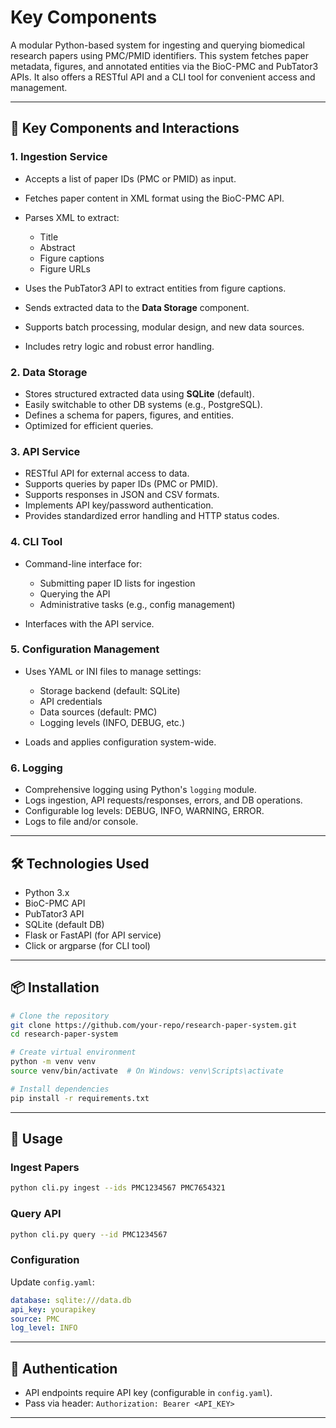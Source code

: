 # Key Components

A modular Python-based system for ingesting and querying biomedical research papers using PMC/PMID identifiers. This system fetches paper metadata, figures, and annotated entities via the BioC-PMC and PubTator3 APIs. It also offers a RESTful API and a CLI tool for convenient access and management.

---

## 🚀 Key Components and Interactions

### 1. Ingestion Service

* Accepts a list of paper IDs (PMC or PMID) as input.
* Fetches paper content in XML format using the BioC-PMC API.
* Parses XML to extract:

  * Title
  * Abstract
  * Figure captions
  * Figure URLs
* Uses the PubTator3 API to extract entities from figure captions.
* Sends extracted data to the **Data Storage** component.
* Supports batch processing, modular design, and new data sources.
* Includes retry logic and robust error handling.

### 2. Data Storage

* Stores structured extracted data using **SQLite** (default).
* Easily switchable to other DB systems (e.g., PostgreSQL).
* Defines a schema for papers, figures, and entities.
* Optimized for efficient queries.

### 3. API Service

* RESTful API for external access to data.
* Supports queries by paper IDs (PMC or PMID).
* Supports responses in JSON and CSV formats.
* Implements API key/password authentication.
* Provides standardized error handling and HTTP status codes.

### 4. CLI Tool

* Command-line interface for:

  * Submitting paper ID lists for ingestion
  * Querying the API
  * Administrative tasks (e.g., config management)
* Interfaces with the API service.

### 5. Configuration Management

* Uses YAML or INI files to manage settings:

  * Storage backend (default: SQLite)
  * API credentials
  * Data sources (default: PMC)
  * Logging levels (INFO, DEBUG, etc.)
* Loads and applies configuration system-wide.

### 6. Logging

* Comprehensive logging using Python's `logging` module.
* Logs ingestion, API requests/responses, errors, and DB operations.
* Configurable log levels: DEBUG, INFO, WARNING, ERROR.
* Logs to file and/or console.

---

## 🛠️ Technologies Used

* Python 3.x
* BioC-PMC API
* PubTator3 API
* SQLite (default DB)
* Flask or FastAPI (for API service)
* Click or argparse (for CLI tool)

---

## 📦 Installation

```bash
# Clone the repository
git clone https://github.com/your-repo/research-paper-system.git
cd research-paper-system

# Create virtual environment
python -m venv venv
source venv/bin/activate  # On Windows: venv\Scripts\activate

# Install dependencies
pip install -r requirements.txt
```

---

## 🧪 Usage

### Ingest Papers

```bash
python cli.py ingest --ids PMC1234567 PMC7654321
```

### Query API

```bash
python cli.py query --id PMC1234567
```

### Configuration

Update `config.yaml`:

```yaml
database: sqlite:///data.db
api_key: yourapikey
source: PMC
log_level: INFO
```

---

## 🔐 Authentication

* API endpoints require API key (configurable in `config.yaml`).
* Pass via header: `Authorization: Bearer <API_KEY>`

---
